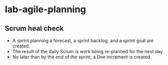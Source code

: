 # lab-agile-planning

## Scrum heal check
- A sprint planning a forecast, a sprint backlog, and a sprint goal are created. 
- The result of the daily Scrum is work being re-planned for the next day
- No later than by the end of the sprint, a Dne increment is created
